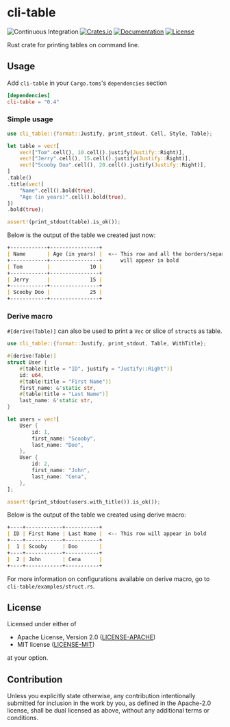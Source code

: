 # cli-table

![Continuous Integration](https://github.com/devashishdxt/cli-table/workflows/Continuous%20Integration/badge.svg)
[![Crates.io](https://img.shields.io/crates/v/abci-rs)](https://crates.io/crates/abci-rs)
[![Documentation](https://docs.rs/abci-rs/badge.svg)](https://docs.rs/abci-rs)
[![License](https://img.shields.io/crates/l/abci-rs)](https://github.com/devashishdxt/abci-rs/blob/master/LICENSE-MIT)

Rust crate for printing tables on command line.

## Usage

Add `cli-table` in your `Cargo.toms`'s `dependencies` section

```toml
[dependencies]
cli-table = "0.4"
```

### Simple usage

```rust
use cli_table::{format::Justify, print_stdout, Cell, Style, Table};

let table = vec![
    vec!["Tom".cell(), 10.cell().justify(Justify::Right)],
    vec!["Jerry".cell(), 15.cell().justify(Justify::Right)],
    vec!["Scooby Doo".cell(), 20.cell().justify(Justify::Right)],
]
.table()
.title(vec![
    "Name".cell().bold(true),
    "Age (in years)".cell().bold(true),
])
.bold(true);

assert!(print_stdout(table).is_ok());
```

Below is the output of the table we created just now:

```markdown
+------------+----------------+
| Name       | Age (in years) |  <-- This row and all the borders/separators
+------------+----------------+      will appear in bold
| Tom        |             10 |
+------------+----------------+
| Jerry      |             15 |
+------------+----------------+
| Scooby Doo |             25 |
+------------+----------------+
```

### Derive macro

`#[derive(Table)]` can also be used to print a `Vec` or slice of `struct`s as table.

```rust
use cli_table::{format::Justify, print_stdout, Table, WithTitle};

#[derive(Table)]
struct User {
    #[table(title = "ID", justify = "Justify::Right")]
    id: u64,
    #[table(title = "First Name")]
    first_name: &'static str,
    #[table(title = "Last Name")]
    last_name: &'static str,
}

let users = vec![
    User {
        id: 1,
        first_name: "Scooby",
        last_name: "Doo",
    },
    User {
        id: 2,
        first_name: "John",
        last_name: "Cena",
    },
];

assert!(print_stdout(users.with_title()).is_ok());
```

Below is the output of the table we created using derive macro:

```markdown
+----+------------+-----------+
| ID | First Name | Last Name |  <-- This row will appear in bold
+----+------------+-----------+
|  1 | Scooby     | Doo       |
+----+------------+-----------+
|  2 | John       | Cena      |
+----+------------+-----------+
```

For more information on configurations available on derive macro, go to `cli-table/examples/struct.rs`.

## License

Licensed under either of

- Apache License, Version 2.0 ([LICENSE-APACHE](LICENSE-APACHE))
- MIT license ([LICENSE-MIT](LICENSE-MIT))

at your option.

## Contribution

Unless you explicitly state otherwise, any contribution intentionally submitted for inclusion in the work by you, as
defined in the Apache-2.0 license, shall be dual licensed as above, without any additional terms or conditions.
